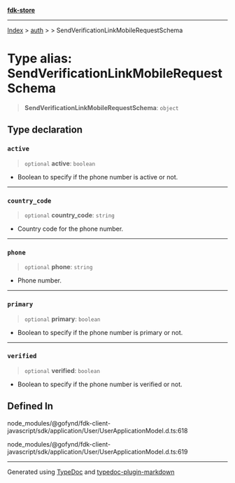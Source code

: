 [**fdk-store**](../../../README.md)
***

[Index](../../../API.md) > [auth](../../README.md) > [<internal>](../README.md) > SendVerificationLinkMobileRequestSchema

# Type alias: SendVerificationLinkMobileRequestSchema

> **SendVerificationLinkMobileRequestSchema**: `object`

## Type declaration

### `active`

> `optional` **active**: `boolean`

- Boolean to specify if the phone number is active or not.

***

### `country_code`

> `optional` **country\_code**: `string`

- Country code for the phone number.

***

### `phone`

> `optional` **phone**: `string`

- Phone number.

***

### `primary`

> `optional` **primary**: `boolean`

- Boolean to specify if the phone number is
primary or not.

***

### `verified`

> `optional` **verified**: `boolean`

- Boolean to specify if the phone number is
verified or not.

## Defined In

node\_modules/@gofynd/fdk-client-javascript/sdk/application/User/UserApplicationModel.d.ts:618

node\_modules/@gofynd/fdk-client-javascript/sdk/application/User/UserApplicationModel.d.ts:619

***
Generated using [TypeDoc](https://typedoc.org/) and [typedoc-plugin-markdown](https://www.npmjs.com/package/typedoc-plugin-markdown)
